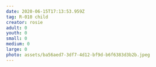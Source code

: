 ```yaml
---
date: 2020-06-15T17:13:53.959Z
tag: R-010 child
creator: rosie
adult: 0
youth: 0
small: 0
medium: 0
large: 0
photo: assets/ba56aed7-3df7-4d12-bf9d-b6f6383d3b2b.jpeg
---
```

